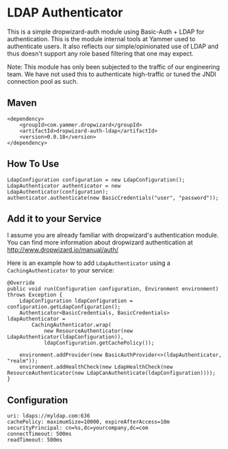 LDAP Authenticator
==================

This is a simple dropwizard-auth module using Basic-Auth + LDAP for authentication. This is the module internal tools at Yammer
used to authenticate users. It also reflects our simple/opinionated use of LDAP and thus doesn't support any role based filtering that
one may expect.

Note: This module has only been subjected to the traffic of our engineering team. We have not used this to authenticate high-traffic or
tuned the JNDI connection pool as such.

Maven
-----
    <dependency>
        <groupId>com.yammer.dropwizard</groupId>
        <artifactId>dropwizard-auth-ldap</artifactId>
        <version>0.0.18</version>
    </dependency>

How To Use
----------

    LdapConfiguration configuration = new LdapConfiguration();
    LdapAuthenticator authenticator = new LdapAuthenticator(configuration);
    authenticator.authenticate(new BasicCredentials("user", "password"));

Add it to your Service
----------------------

I assume you are already familiar with dropwizard's authentication module.
You can find more information about dropwizard authentication at http://www.dropwizard.io/manual/auth/

Here is an example how to add `LdapAuthenticator` using a `CachingAuthenticator` to your service:

    @Override
    public void run(Configuration configuration, Environment environment) throws Exception {
        LdapConfiguration ldapConfiguration = configuration.getLdapConfiguration();
        Authenticator<BasicCredentials, BasicCredentials> ldapAuthenticator =
            CachingAuthenticator.wrap(
                new ResourceAuthenticator(new LdapAuthenticator(ldapConfiguration)),
                ldapConfiguration.getCachePolicy());

        environment.addProvider(new BasicAuthProvider<>(ldapAuthenticator, "realm"));
        environment.addHealthCheck(new LdapHealthCheck(new ResourceAuthenticator(new LdapCanAuthenticate(ldapConfiguration))));
    }

Configuration
-------------
    uri: ldaps://myldap.com:636
    cachePolicy: maximumSize=10000, expireAfterAccess=10m
    securityPrincipal: cn=%s,dc=yourcompany,dc=com
    connectTimeout: 500ms
    readTimeout: 500ms
